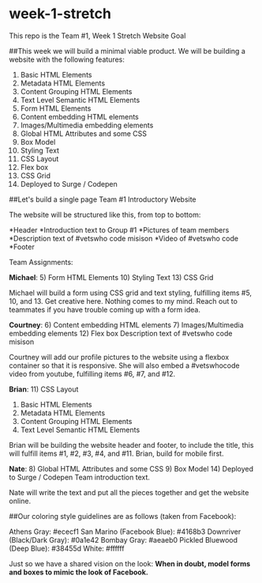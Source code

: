 # week-1-stretch
This repo is the Team #1, Week 1 Stretch Website Goal

##This week we will build a minimal viable product. We will be building a website with the following features:

1) Basic HTML Elements
2) Metadata HTML Elements
3) Content Grouping HTML Elements
4) Text Level Semantic HTML Elements
5) Form HTML Elements
6) Content embedding HTML elements
7) Images/Multimedia embedding elements
8) Global HTML Attributes and some CSS
9) Box Model
10) Styling Text
11) CSS Layout
12) Flex box
13) CSS Grid
14) Deployed to Surge / Codepen


##Let's build a single page Team #1 Introductory Website

The website will be structured like this, from top to bottom:

*Header
*Introduction text to Group #1
*Pictures of team members
*Description text of #vetswho code misison
*Video of #vetswho code
*Footer

Team Assignments:

**Michael**:
5) Form HTML Elements
10) Styling Text
13) CSS Grid

Michael will build a form using CSS grid and text styling, fulfilling items #5, 10, and 13. Get creative here. Nothing comes to my mind. Reach out to teammates if you have trouble coming up with a form idea.


**Courtney**:
6) Content embedding HTML elements
7) Images/Multimedia embedding elements
12) Flex box
Description text of #vetswho code misison

Courtney will add our profile pictures to the website using a flexbox container so that it is responsive. She will also embed a #vetswhocode video from youtube, fulfilling items #6, #7, and #12.


**Brian**:
11) CSS Layout
1) Basic HTML Elements
2) Metadata HTML Elements
3) Content Grouping HTML Elements
4) Text Level Semantic HTML Elements

Brian will be building the website header and footer, to include the title, this will fulfill items #1, #2, #3, #4, and #11. Brian, build for mobile first.


**Nate**:
8) Global HTML Attributes and some CSS
9) Box Model
14) Deployed to Surge / Codepen
Team introduction text.

Nate will write the text and put all the pieces together and get the website online.



##Our coloring style guidelines are as follows (taken from Facebook):

Athens Gray: #ececf1
San Marino (Facebook Blue): #4168b3
Downriver (Black/Dark Gray): #0a1e42
Bombay Gray: #aeaeb0
Pickled Bluewood (Deep Blue): #38455d
White: #ffffff

Just so we have a shared vision on the look: **When in doubt, model forms and boxes to mimic the look of Facebook.**
